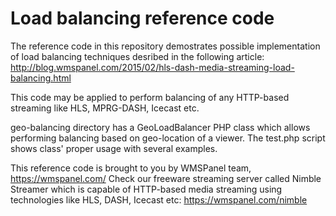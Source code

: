 # Load balancing reference code

The reference code in this repository demostrates possible implementation of load balancing techniques desribed in the following article:
http://blog.wmspanel.com/2015/02/hls-dash-media-streaming-load-balancing.html

This code may be applied to perform balancing of any HTTP-based streaming like HLS, MPRG-DASH, Icecast etc.

geo-balancing directory has a GeoLoadBalancer PHP class which allows performing balancing based on geo-location of a viewer. The test.php script shows class' proper usage with several examples.


This reference code is brought to you by WMSPanel team, https://wmspanel.com/
Check our freeware streaming server called Nimble Streamer which is capable of HTTP-based media streaming using technologies like HLS, DASH, Icecast etc: https://wmspanel.com/nimble